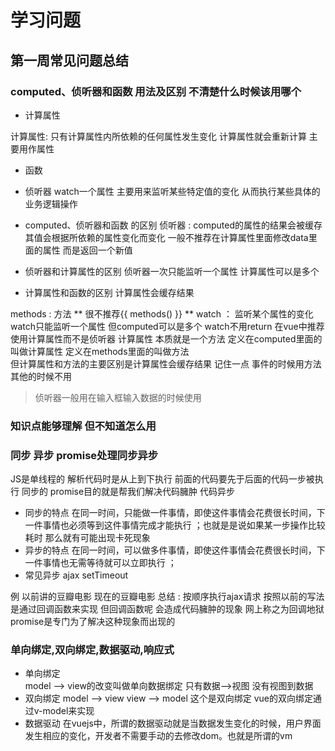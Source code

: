 # 学习问题

## 第一周常见问题总结 

### computed、侦听器和函数  用法及区别 不清楚什么时候该用哪个
+ 计算属性

计算属性: 只有计算属性内所依赖的任何属性发生变化 计算属性就会重新计算 主要用作属性

+ 函数 

+ 侦听器 
watch一个属性 主要用来监听某些特定值的变化 从而执行某些具体的业务逻辑操作 

+ computed、侦听器和函数 的区别 
侦听器 : computed的属性的结果会被缓存 其值会根据所依赖的属性变化而变化 一般不推荐在计算属性里面修改data里面的属性 而是返回一个新值
+ 侦听器和计算属性的区别 
侦听器一次只能监听一个属性  计算属性可以是多个

+ 计算属性和函数的区别
计算属性会缓存结果
<!-- +  侦听器 
侦听器可以理解为计算属性和函数的结合体 -->
methods : 方法 
** 很不推荐{{  methods() }} **
watch ： 监听某个属性的变化  watch只能监听一个属性 但computed可以是多个 watch不用return  在vue中推荐使用计算属性而不是侦听器
计算属性 本质就是一个方法  定义在computed里面的叫做计算属性  定义在methods里面的叫做方法  
但计算属性和方法的主要区别是计算属性会缓存结果  记住一点 事件的时候用方法  其他的时候不用  
> 侦听器一般用在输入框输入数据的时候使用 



### 知识点能够理解 但不知道怎么用

### 同步 异步 promise处理同步异步
JS是单线程的  解析代码时是从上到下执行 前面的代码要先于后面的代码一步被执行  同步的
promise目的就是帮我们解决代码臃肿 代码异步
+ 同步的特点 
  在同一时间，只能做一件事情，即使这件事情会花费很长时间，下一件事情也必须等到这件事情完成才能执行 ；也就是是说如果某一步操作比较耗时 那么就有可能出现卡死现象 
+ 异步的特点
  在同一时间，可以做多件事情，即使这件事情会花费很长时间，下一件事情也无需等待就可以立即执行 ；
+ 常见异步  ajax  setTimeout 

例 以前讲的豆瓣电影 现在的豆瓣电影
总结 : 
按顺序执行ajax请求 按照以前的写法是通过回调函数来实现 但回调函数呢 会造成代码臃肿的现象 网上称之为回调地狱 promise是专门为了解决这种现象而出现的 
### 单向绑定,双向绑定,数据驱动,响应式 
+ 单向绑定  
model --> view的改变叫做单向数据绑定 只有数据-->视图 没有视图到数据 
+ 双向绑定
model --> view view --> model 这个是双向绑定  vue的双向绑定通过v-model来实现 
+ 数据驱动 
在vuejs中，所谓的数据驱动就是当数据发生变化的时候，用户界面发生相应的变化，开发者不需要手动的去修改dom。也就是所谓的vm

